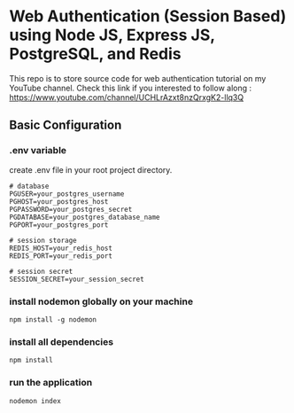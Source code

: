 # Web Authentication (Session Based) using Node JS, Express JS, PostgreSQL, and Redis

This repo is to store source code for web authentication tutorial on my YouTube channel.
Check this link if you interested to follow along : https://www.youtube.com/channel/UCHLrAzxt8nzQrxgK2-llq3Q

## Basic Configuration

### .env variable
create .env file in your root project directory.
```
# database
PGUSER=your_postgres_username
PGHOST=your_postgres_host
PGPASSWORD=your_postgres_secret
PGDATABASE=your_postgres_database_name
PGPORT=your_postgres_port

# session storage
REDIS_HOST=your_redis_host
REDIS_PORT=your_redis_port

# session secret
SESSION_SECRET=your_session_secret
```
### install nodemon globally on your machine

`npm install -g nodemon`

### install all dependencies

`npm install`

### run the application

`nodemon index`
